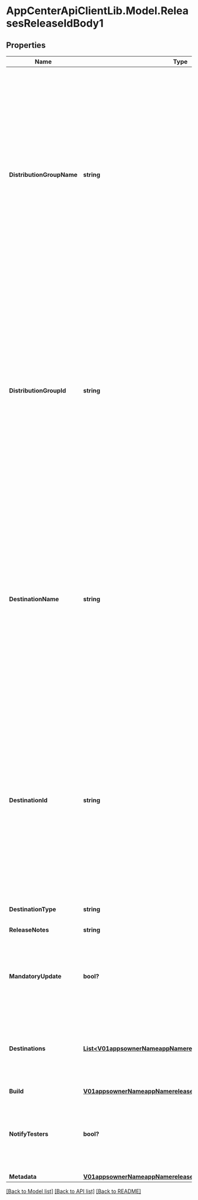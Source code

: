 # AppCenterApiClientLib.Model.ReleasesReleaseIdBody1
## Properties

Name | Type | Description | Notes
------------ | ------------- | ------------- | -------------
**DistributionGroupName** | **string** | OBSOLETE. Will be removed in future releases - use destinations instead. Name of a distribution group. The release will be associated with this distribution group. If the distribution group doesn&#x27;t exist a 400 is returned. If both distribution group name and id are passed, the id is taking precedence. | [optional] 
**DistributionGroupId** | **string** | OBSOLETE. Will be removed in future releases - use destinations instead. Id of a distribution group. The release will be associated with this distribution group. If the distribution group doesn&#x27;t exist a 400 is returned. If both distribution group name and id are passed, the id is taking precedence. | [optional] 
**DestinationName** | **string** | OBSOLETE. Will be removed in future releases - use destinations instead. Name of a destination. The release will be associated with this destination. If the destination doesn&#x27;t exist a 400 is returned. If both distribution group name and id are passed, the id is taking precedence. | [optional] 
**DestinationId** | **string** | OBSOLETE. Will be removed in future releases - use destinations instead. Id of a destination. The release will be associated with this destination. If the destination doesn&#x27;t exist a 400 is returned. If both destination name and id are passed, the id is taking precedence. | [optional] 
**DestinationType** | **string** | Not used anymore. | [optional] 
**ReleaseNotes** | **string** | Release notes for this release. | [optional] 
**MandatoryUpdate** | **bool?** | A boolean which determines whether this version should be a mandatory update or not. | [optional] 
**Destinations** | [**List&lt;V01appsownerNameappNamereleasesreleaseIdDestinations&gt;**](V01appsownerNameappNamereleasesreleaseIdDestinations.md) | Distribute this release under the following list of destinations (store groups or distribution groups). | [optional] 
**Build** | [**V01appsownerNameappNamereleasesreleaseIdBuild**](V01appsownerNameappNamereleasesreleaseIdBuild.md) |  | [optional] 
**NotifyTesters** | **bool?** | A boolean which determines whether to notify testers of a new release, default to true. | [optional] [default to true]
**Metadata** | [**V01appsownerNameappNamereleasesreleaseIdMetadata**](V01appsownerNameappNamereleasesreleaseIdMetadata.md) |  | [optional] 

[[Back to Model list]](../README.md#documentation-for-models) [[Back to API list]](../README.md#documentation-for-api-endpoints) [[Back to README]](../README.md)

